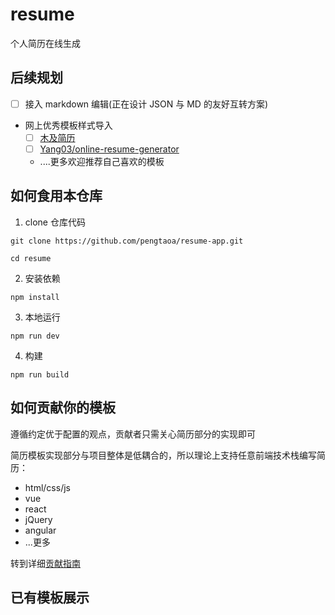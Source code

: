 # resume

个人简历在线生成

## 后续规划

- [ ] 接入 markdown 编辑(正在设计 JSON 与 MD 的友好互转方案)
- 网上优秀模板样式导入
  - [ ] [木及简历](https://resume.mdedit.online/#/)
  - [ ] [Yang03/online-resume-generator](https://yang03.github.io/online-resume-generator/dist/index.html)
  - ....更多欢迎推荐自己喜欢的模板

## 如何食用本仓库

1. clone 仓库代码

```shell
git clone https://github.com/pengtaoa/resume-app.git
```

```shell
cd resume
```

2. 安装依赖

```shell
npm install
```

3. 本地运行

```shell
npm run dev
```

4. 构建

```shell
npm run build
```

## 如何贡献你的模板

遵循约定优于配置的观点，贡献者只需关心简历部分的实现即可

简历模板实现部分与项目整体是低耦合的，所以理论上支持任意前端技术栈编写简历：

- html/css/js
- vue
- react
- jQuery
- angular
- ...更多

转到详细[贡献指南](./contribution.md)

## 已有模板展示
